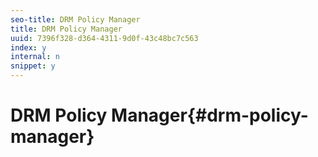```yaml
---
seo-title: DRM Policy Manager
title: DRM Policy Manager
uuid: 7396f328-d364-4311-9d0f-43c48bc7c563
index: y
internal: n
snippet: y
---
```


# DRM Policy Manager{#drm-policy-manager}

